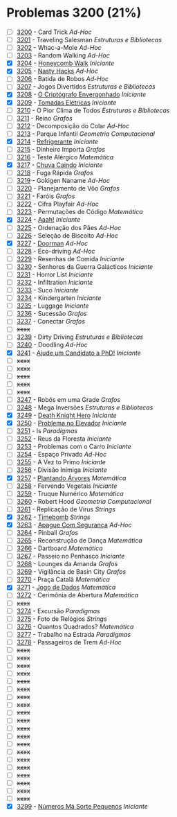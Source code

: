 # Problemas 3200 (21%)

- [ ]  [3200](https://www.beecrowd.com.br/judge/pt/problems/view/3200) - Card Trick *Ad-Hoc*
- [ ]  [3201](https://www.beecrowd.com.br/judge/pt/problems/view/3201) - Traveling Salesman *Estruturas e Bibliotecas*
- [ ]  [3202](https://www.beecrowd.com.br/judge/pt/problems/view/3202) - Whac-a-Mole *Ad-Hoc*
- [ ]  [3203](https://www.beecrowd.com.br/judge/pt/problems/view/3203) - Random Walking *Ad-Hoc*
- [x]  [3204](https://www.beecrowd.com.br/judge/pt/problems/view/3204) - [Honeycomb Walk](https://github.com/potigol/beecrowd/blob/master/src/3200/3204.poti) *Iniciante*
- [x]  [3205](https://www.beecrowd.com.br/judge/pt/problems/view/3205) - [Nasty Hacks](https://github.com/potigol/beecrowd/blob/master/src/3200/3205.poti) *Ad-Hoc*
- [ ]  [3206](https://www.beecrowd.com.br/judge/pt/problems/view/3206) - Batida de Robos *Ad-Hoc*
- [ ]  [3207](https://www.beecrowd.com.br/judge/pt/problems/view/3207) - Jogos Divertidos *Estruturas e Bibliotecas*
- [x]  [3208](https://www.beecrowd.com.br/judge/pt/problems/view/3208) - [O Criptógrafo Envergonhado](https://github.com/potigol/beecrowd/blob/master/src/3200/3208.poti) *Iniciante*
- [x]  [3209](https://www.beecrowd.com.br/judge/pt/problems/view/3209) - [Tomadas Elétricas](https://github.com/potigol/beecrowd/blob/master/src/3200/3209.poti) *Iniciante*
- [ ]  [3210](https://www.beecrowd.com.br/judge/pt/problems/view/3210) - O Pior Clima de Todos *Estruturas e Bibliotecas*
- [ ]  [3211](https://www.beecrowd.com.br/judge/pt/problems/view/3211) - Reino *Grafos*
- [ ]  [3212](https://www.beecrowd.com.br/judge/pt/problems/view/3212) - Decomposição do Colar *Ad-Hoc*
- [ ]  [3213](https://www.beecrowd.com.br/judge/pt/problems/view/3213) - Parque Infantil *Geometria Computacional*
- [x]  [3214](https://www.beecrowd.com.br/judge/pt/problems/view/3214) - [Refrigerante](https://github.com/potigol/beecrowd/blob/master/src/3200/3214.poti) *Iniciante*
- [ ]  [3215](https://www.beecrowd.com.br/judge/pt/problems/view/3215) - Dinheiro Importa *Grafos*
- [ ]  [3216](https://www.beecrowd.com.br/judge/pt/problems/view/3216) - Teste Alérgico *Matemática*
- [x]  [3217](https://www.beecrowd.com.br/judge/pt/problems/view/3217) - [Chuva Caindo](https://github.com/potigol/beecrowd/blob/master/src/3200/3217.poti) *Iniciante*
- [ ]  [3218](https://www.beecrowd.com.br/judge/pt/problems/view/3218) - Fuga Rápida *Grafos*
- [ ]  [3219](https://www.beecrowd.com.br/judge/pt/problems/view/3219) - Gokigen Naname *Ad-Hoc*
- [ ]  [3220](https://www.beecrowd.com.br/judge/pt/problems/view/3220) - Planejamento de Vôo *Grafos*
- [ ]  [3221](https://www.beecrowd.com.br/judge/pt/problems/view/3221) - Faróis *Grafos*
- [ ]  [3222](https://www.beecrowd.com.br/judge/pt/problems/view/3222) - Cifra Playfair *Ad-Hoc*
- [ ]  [3223](https://www.beecrowd.com.br/judge/pt/problems/view/3223) - Permutações de Código *Matemática*
- [x]  [3224](https://www.beecrowd.com.br/judge/pt/problems/view/3224) - [Aaah!](https://github.com/potigol/beecrowd/blob/master/src/3200/3224.poti) *Iniciante*
- [ ]  [3225](https://www.beecrowd.com.br/judge/pt/problems/view/3225) - Ordenação dos Pães *Ad-Hoc*
- [ ]  [3226](https://www.beecrowd.com.br/judge/pt/problems/view/3226) - Seleção de Biscoito *Ad-Hoc*
- [x]  [3227](https://www.beecrowd.com.br/judge/pt/problems/view/3227) - [Doorman](https://github.com/potigol/beecrowd/blob/master/src/3200/3227.poti) *Ad-Hoc*
- [ ]  [3228](https://www.beecrowd.com.br/judge/pt/problems/view/3228) - Eco-driving *Ad-Hoc*
- [ ]  [3229](https://www.beecrowd.com.br/judge/pt/problems/view/3229) - Resenhas de Comida *Iniciante*
- [ ]  [3230](https://www.beecrowd.com.br/judge/pt/problems/view/3230) - Senhores da Guerra Galácticos *Iniciante*
- [ ]  [3231](https://www.beecrowd.com.br/judge/pt/problems/view/3231) - Horror List *Iniciante*
- [ ]  [3232](https://www.beecrowd.com.br/judge/pt/problems/view/3232) - Infiltration *Iniciante*
- [ ]  [3233](https://www.beecrowd.com.br/judge/pt/problems/view/3233) - Suco *Iniciante*
- [ ]  [3234](https://www.beecrowd.com.br/judge/pt/problems/view/3234) - Kindergarten *Iniciante*
- [ ]  [3235](https://www.beecrowd.com.br/judge/pt/problems/view/3235) - Luggage *Iniciante*
- [ ]  [3236](https://www.beecrowd.com.br/judge/pt/problems/view/3236) - Sucessão *Grafos*
- [ ]  [3237](https://www.beecrowd.com.br/judge/pt/problems/view/3237) - Conectar *Grafos*
- [ ] ~~xxxx~~
- [ ]  [3239](https://www.beecrowd.com.br/judge/pt/problems/view/3239) - Dirty Driving *Estruturas e Bibliotecas*
- [ ]  [3240](https://www.beecrowd.com.br/judge/pt/problems/view/3240) - Doodling *Ad-Hoc*
- [x]  [3241](https://www.beecrowd.com.br/judge/pt/problems/view/3241) - [Ajude um Candidato a PhD!](https://github.com/potigol/beecrowd/blob/master/src/3200/3241.poti) *Iniciante*
- [ ] ~~xxxx~~
- [ ] ~~xxxx~~
- [ ] ~~xxxx~~
- [ ] ~~xxxx~~
- [ ] ~~xxxx~~
- [ ]  [3247](https://www.beecrowd.com.br/judge/pt/problems/view/3247) - Robôs em uma Grade *Grafos*
- [ ]  [3248](https://www.beecrowd.com.br/judge/pt/problems/view/3248) - Mega Inversões *Estruturas e Bibliotecas*
- [x]  [3249](https://www.beecrowd.com.br/judge/pt/problems/view/3249) - [Death Knight Hero](https://github.com/potigol/beecrowd/blob/master/src/3200/3249.poti) *Iniciante*
- [x]  [3250](https://www.beecrowd.com.br/judge/pt/problems/view/3250) - [Problema no Elevador](https://github.com/potigol/beecrowd/blob/master/src/3200/3250.poti) *Iniciante*
- [ ]  [3251](https://www.beecrowd.com.br/judge/pt/problems/view/3251) - ls *Paradigmas*
- [ ]  [3252](https://www.beecrowd.com.br/judge/pt/problems/view/3252) - Reus da Floresta *Iniciante*
- [ ]  [3253](https://www.beecrowd.com.br/judge/pt/problems/view/3253) - Problemas com o Carro *Iniciante*
- [ ]  [3254](https://www.beecrowd.com.br/judge/pt/problems/view/3254) - Espaço Privado *Ad-Hoc*
- [ ]  [3255](https://www.beecrowd.com.br/judge/pt/problems/view/3255) - A Vez to Primo *Iniciante*
- [ ]  [3256](https://www.beecrowd.com.br/judge/pt/problems/view/3256) - Divisão Inimiga *Iniciante*
- [x]  [3257](https://www.beecrowd.com.br/judge/pt/problems/view/3257) - [Plantando Árvores](https://github.com/potigol/beecrowd/blob/master/src/3200/3257.poti) *Matemática*
- [ ]  [3258](https://www.beecrowd.com.br/judge/pt/problems/view/3258) - Fervendo Vegetais *Iniciante*
- [ ]  [3259](https://www.beecrowd.com.br/judge/pt/problems/view/3259) - Truque Numérico *Matemática*
- [ ]  [3260](https://www.beecrowd.com.br/judge/pt/problems/view/3260) - Robert Hood *Geometria Computacional*
- [ ]  [3261](https://www.beecrowd.com.br/judge/pt/problems/view/3261) - Replicação de Vírus *Strings*
- [x]  [3262](https://www.beecrowd.com.br/judge/pt/problems/view/3262) - [Timebomb](https://github.com/potigol/beecrowd/blob/master/src/3200/3262.poti) *Strings*
- [x]  [3263](https://www.beecrowd.com.br/judge/pt/problems/view/3263) - [Apague Com Segurança](https://github.com/potigol/beecrowd/blob/master/src/3200/3263.poti) *Ad-Hoc*
- [ ]  [3264](https://www.beecrowd.com.br/judge/pt/problems/view/3264) - Pinball *Grafos*
- [ ]  [3265](https://www.beecrowd.com.br/judge/pt/problems/view/3265) - Reconstrução de Dança *Matemática*
- [ ]  [3266](https://www.beecrowd.com.br/judge/pt/problems/view/3266) - Dartboard *Matemática*
- [ ]  [3267](https://www.beecrowd.com.br/judge/pt/problems/view/3267) - Passeio no Penhasco *Iniciante*
- [ ]  [3268](https://www.beecrowd.com.br/judge/pt/problems/view/3268) - Lounges da Amanda *Grafos*
- [ ]  [3269](https://www.beecrowd.com.br/judge/pt/problems/view/3269) - Vigilância de Basin City *Grafos*
- [ ]  [3270](https://www.beecrowd.com.br/judge/pt/problems/view/3270) - Praça Catalã *Matemática*
- [x]  [3271](https://www.beecrowd.com.br/judge/pt/problems/view/3271) - [Jogo de Dados](https://github.com/potigol/beecrowd/blob/master/src/3200/3271.poti) *Matemática*
- [ ]  [3272](https://www.beecrowd.com.br/judge/pt/problems/view/3272) - Cerimônia de Abertura *Matemática*
- [ ] ~~xxxx~~
- [ ]  [3274](https://www.beecrowd.com.br/judge/pt/problems/view/3274) - Excursão *Paradigmas*
- [ ]  [3275](https://www.beecrowd.com.br/judge/pt/problems/view/3275) - Foto de Relógios *Strings*
- [ ]  [3276](https://www.beecrowd.com.br/judge/pt/problems/view/3276) - Quantos Quadrados? *Matemática*
- [ ]  [3277](https://www.beecrowd.com.br/judge/pt/problems/view/3277) - Trabalho na Estrada *Paradigmas*
- [ ]  [3278](https://www.beecrowd.com.br/judge/pt/problems/view/3278) - Passageiros de Trem *Ad-Hoc*
- [ ] ~~xxxx~~
- [ ] ~~xxxx~~
- [ ] ~~xxxx~~
- [ ] ~~xxxx~~
- [ ] ~~xxxx~~
- [ ] ~~xxxx~~
- [ ] ~~xxxx~~
- [ ] ~~xxxx~~
- [ ] ~~xxxx~~
- [ ] ~~xxxx~~
- [ ] ~~xxxx~~
- [ ] ~~xxxx~~
- [ ] ~~xxxx~~
- [ ] ~~xxxx~~
- [ ] ~~xxxx~~
- [ ] ~~xxxx~~
- [ ] ~~xxxx~~
- [ ] ~~xxxx~~
- [ ] ~~xxxx~~
- [ ] ~~xxxx~~
- [x]  [3299](https://www.beecrowd.com.br/judge/pt/problems/view/3299) - [Números Má Sorte Pequenos](https://github.com/potigol/beecrowd/blob/master/src/3200/3299.poti) *Iniciante*